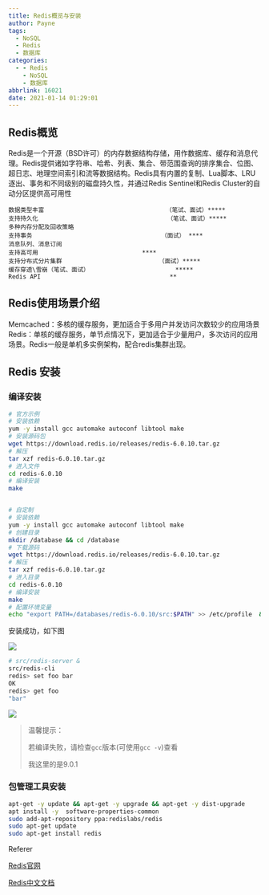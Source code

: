 ```yaml
---
title: Redis概览与安装
author: Payne
tags:
  - NoSQL
  - Redis
  - 数据库
categories:
  - - Redis
    - NoSQL
    - 数据库
abbrlink: 16021
date: 2021-01-14 01:29:01
---
```


## Redis概览

Redis是一个开源（BSD许可）的内存数据结构存储，用作数据库、缓存和消息代理。Redis提供诸如字符串、哈希、列表、集合、带范围查询的排序集合、位图、超日志、地理空间索引和流等数据结构。Redis具有内置的复制、Lua脚本、LRU逐出、事务和不同级别的磁盘持久性，并通过Redis
Sentinel和Redis Cluster的自动分区提供高可用性

<!--more-->

```undefined
数据类型丰富    								（笔试、面试）*****
支持持久化      								 （笔试、面试）*****
多种内存分配及回收策略
支持事务            						（面试） ****
消息队列、消息订阅 
支持高可用                             ****
支持分布式分片集群 							（面试）*****
缓存穿透\雪崩（笔试、面试）   					  *****
Redis API                  					 **
```

## Redis使用场景介绍

Memcached：多核的缓存服务，更加适合于多用户并发访问次数较少的应用场景 Redis：单核的缓存服务，单节点情况下，更加适合于少量用户，多次访问的应用场景。Redis一般是单机多实例架构，配合redis集群出现。

## Redis 安装

### 编译安装

```sh
# 官方示例
# 安装依赖
yum -y install gcc automake autoconf libtool make
# 安装源码包
wget https://download.redis.io/releases/redis-6.0.10.tar.gz
# 解压
tar xzf redis-6.0.10.tar.gz
# 进入文件
cd redis-6.0.10
# 编译安装
make


# 自定制
# 安装依赖
yum -y install gcc automake autoconf libtool make
# 创建目录
mkdir /database && cd /database
# 下载源码
wget https://download.redis.io/releases/redis-6.0.10.tar.gz
# 解压
tar xzf redis-6.0.10.tar.gz
# 进入目录
cd redis-6.0.10
# 编译安装
make
# 配置环境变量
echo "export PATH=/databases/redis-6.0.10/src:$PATH" >> /etc/profile  && source /etc/profile
```

安装成功，如下图

![](https://tva1.sinaimg.cn/large/008eGmZEgy1gmmgwgimywj30tu050jrs.jpg)

```sh
# src/redis-server & 
src/redis-cli
redis> set foo bar
OK
redis> get foo
"bar"
```

![](https://tva1.sinaimg.cn/large/008eGmZEgy1gmmhgt73evj30ji07gq3a.jpg)

> 温馨提示：
>
> 若编译失败，请检查`gcc`版本(可使用`gcc -v`)查看
>
> 我这里的是9.0.1

### 包管理工具安装

```sh
apt-get -y update && apt-get -y upgrade && apt-get -y dist-upgrade 
apt install -y  software-properties-common
sudo add-apt-repository ppa:redislabs/redis
sudo apt-get update
sudo apt-get install redis
```

Referer

[Redis官网](https://redis.io/)

[Redis中文文档](http://www.redis.cn/)



